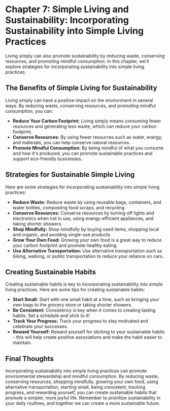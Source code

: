 Chapter 7: Simple Living and Sustainability: Incorporating Sustainability into Simple Living Practices
======================================================================================================

Living simply can also promote sustainability by reducing waste, conserving resources, and promoting mindful consumption. In this chapter, we'll explore strategies for incorporating sustainability into simple living practices.

The Benefits of Simple Living for Sustainability
------------------------------------------------

Living simply can have a positive impact on the environment in several ways. By reducing waste, conserving resources, and promoting mindful consumption, you can:

* **Reduce Your Carbon Footprint:** Living simply means consuming fewer resources and generating less waste, which can reduce your carbon footprint.
* **Conserve Resources:** By using fewer resources such as water, energy, and materials, you can help conserve natural resources.
* **Promote Mindful Consumption:** By being mindful of what you consume and how it's produced, you can promote sustainable practices and support eco-friendly businesses.

Strategies for Sustainable Simple Living
----------------------------------------

Here are some strategies for incorporating sustainability into simple living practices:

* **Reduce Waste:** Reduce waste by using reusable bags, containers, and water bottles, composting food scraps, and recycling.
* **Conserve Resources:** Conserve resources by turning off lights and electronics when not in use, using energy-efficient appliances, and taking shorter showers.
* **Shop Mindfully:** Shop mindfully by buying used items, shopping local and organic, and avoiding single-use products.
* **Grow Your Own Food:** Growing your own food is a great way to reduce your carbon footprint and promote healthy eating.
* **Use Alternative Transportation:** Use alternative transportation such as biking, walking, or public transportation to reduce your reliance on cars.

Creating Sustainable Habits
---------------------------

Creating sustainable habits is key to incorporating sustainability into simple living practices. Here are some tips for creating sustainable habits:

* **Start Small:** Start with one small habit at a time, such as bringing your own bags to the grocery store or taking shorter showers.
* **Be Consistent:** Consistency is key when it comes to creating lasting habits. Set a schedule and stick to it!
* **Track Your Progress:** Track your progress to stay motivated and celebrate your successes.
* **Reward Yourself:** Reward yourself for sticking to your sustainable habits - this will help create positive associations and make the habit easier to maintain.

Final Thoughts
--------------

Incorporating sustainability into simple living practices can promote environmental stewardship and mindful consumption. By reducing waste, conserving resources, shopping mindfully, growing your own food, using alternative transportation, starting small, being consistent, tracking progress, and rewarding yourself, you can create sustainable habits that promote a simpler, more joyful life. Remember to prioritize sustainability in your daily routines, and together we can create a more sustainable future.
